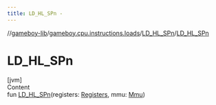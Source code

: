 ```yaml
---
title: LD_HL_SPn -
---
```

//[gameboy-lib](../../index.md)/[gameboy.cpu.instructions.loads](../index.md)/[LD_HL_SPn](index.md)/[LD_HL_SPn](-l-d_-h-l_-s-pn.md)



# LD_HL_SPn  
[jvm]  
Content  
fun [LD_HL_SPn](-l-d_-h-l_-s-pn.md)(registers: [Registers](../../gameboy.cpu/-registers/index.md), mmu: [Mmu](../../gameboy.memory/-mmu/index.md))  



